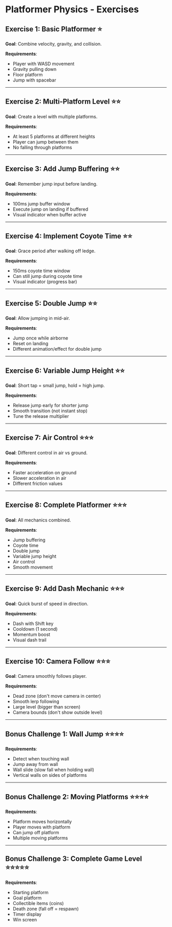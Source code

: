 # Platformer Physics - Exercises

## Exercise 1: Basic Platformer ⭐

**Goal**: Combine velocity, gravity, and collision.

**Requirements**:
- Player with WASD movement
- Gravity pulling down
- Floor platform
- Jump with spacebar

---

## Exercise 2: Multi-Platform Level ⭐⭐

**Goal**: Create a level with multiple platforms.

**Requirements**:
- At least 5 platforms at different heights
- Player can jump between them
- No falling through platforms

---

## Exercise 3: Add Jump Buffering ⭐⭐

**Goal**: Remember jump input before landing.

**Requirements**:
- 100ms jump buffer window
- Execute jump on landing if buffered
- Visual indicator when buffer active

---

## Exercise 4: Implement Coyote Time ⭐⭐

**Goal**: Grace period after walking off ledge.

**Requirements**:
- 150ms coyote time window
- Can still jump during coyote time
- Visual indicator (progress bar)

---

## Exercise 5: Double Jump ⭐⭐

**Goal**: Allow jumping in mid-air.

**Requirements**:
- Jump once while airborne
- Reset on landing
- Different animation/effect for double jump

---

## Exercise 6: Variable Jump Height ⭐⭐

**Goal**: Short tap = small jump, hold = high jump.

**Requirements**:
- Release jump early for shorter jump
- Smooth transition (not instant stop)
- Tune the release multiplier

---

## Exercise 7: Air Control ⭐⭐⭐

**Goal**: Different control in air vs ground.

**Requirements**:
- Faster acceleration on ground
- Slower acceleration in air
- Different friction values

---

## Exercise 8: Complete Platformer ⭐⭐⭐

**Goal**: All mechanics combined.

**Requirements**:
- Jump buffering
- Coyote time
- Double jump
- Variable jump height
- Air control
- Smooth movement

---

## Exercise 9: Add Dash Mechanic ⭐⭐⭐

**Goal**: Quick burst of speed in direction.

**Requirements**:
- Dash with Shift key
- Cooldown (1 second)
- Momentum boost
- Visual dash trail

---

## Exercise 10: Camera Follow ⭐⭐⭐

**Goal**: Camera smoothly follows player.

**Requirements**:
- Dead zone (don't move camera in center)
- Smooth lerp following
- Large level (bigger than screen)
- Camera bounds (don't show outside level)

---

## Bonus Challenge 1: Wall Jump ⭐⭐⭐⭐

**Requirements**:
- Detect when touching wall
- Jump away from wall
- Wall slide (slow fall when holding wall)
- Vertical walls on sides of platforms

---

## Bonus Challenge 2: Moving Platforms ⭐⭐⭐⭐

**Requirements**:
- Platform moves horizontally
- Player moves with platform
- Can jump off platform
- Multiple moving platforms

---

## Bonus Challenge 3: Complete Game Level ⭐⭐⭐⭐⭐

**Requirements**:
- Starting platform
- Goal platform
- Collectible items (coins)
- Death zone (fall off = respawn)
- Timer display
- Win screen
